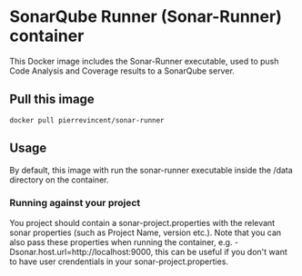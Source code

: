 # SonarQube Runner (Sonar-Runner) container

This Docker image includes the Sonar-Runner executable, used to push Code Analysis and Coverage results to a SonarQube server.

## Pull this image

```
docker pull pierrevincent/sonar-runner
```

## Usage

By default, this image with run the sonar-runner executable inside the /data directory on the container.

### Running against your project

You project should contain a sonar-project.properties with the relevant sonar properties (such as Project Name, version etc.). Note that you can also pass these properties when running the container, e.g. -Dsonar.host.url=http://localhost:9000, this can be useful if you don't want to have user crendentials in your sonar-project.properties.